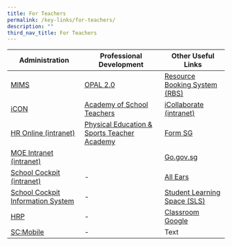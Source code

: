 ```yaml
---
title: For Teachers
permalink: /key-links/for-teachers/
description: ""
third_nav_title: For Teachers
---
```

| Administration| Professional Development | Other Useful Links |
| -------- | -------- | -------- |
| [MIMS](http://mims.moe.gov.sg/)    | [OPAL 2.0](https://idm.opal2.moe.edu.sg/)   | [Resource Booking System (RBS)](https://rbs.avero-tech.com/login.html) |
| [iCON](http://icon.moe.edu.sg/)    | [Academy of School Teachers](https://academyofsingaporeteachers.moe.edu.sg/) | [iCollaborate (intranet)](https://icollaborate.moe.gov.sg/)  |
| [HR Online (intranet)](http://intranet.moe.gov.sg/hronline/pages/home.aspx)   | [Physical Education & Sports Teacher Academy](https://pesta.moe.edu.sg/)   | [Form SG](https://form.gov.sg/login)    |
| [MOE Intranet (intranet)](https://intranet.moe.gov.sg/)  |   | [Go.gov.sg](https://go.gov.sg/#/)   |
| [School Cockpit (intranet)](https://schoolcockpit.moe.gov.sg/)   | -  | [All Ears](https://allears.estl.edu.sg/home)  |
| [School Cockpit Information System](https://icollaborate.moe.gov.sg/scplus/Pages/Introduction.aspx)  | -    | [Student Learning Space (SLS)](https://vle.learning.moe.edu.sg/login)   |
| [HRP](https://www.hrp.gov.sg/)  | -    | [Classroom Google](https://classroom.google.com/)   |
| [SC:Mobile](https://scmobile.moe.edu.sg/login)    | -  | Text     |